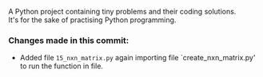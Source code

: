 A Python project containing tiny problems and their coding solutions.  
It's for the sake of practising Python programming.

### Changes made in this commit:
- Added file `15_nxn_matrix.py` again importing file `create_nxn_matrix.py'  
to run the function in file.